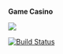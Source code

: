 **Game Casino**

[![](https://jitpack.io/v/bo712/project-lvl1-s431.svg)](https://jitpack.io/#bo712/project-lvl1-s431)

[![Build Status](https://travis-ci.org/bo712/Casino.svg?branch=master)](https://travis-ci.org/bo712/Casino)
